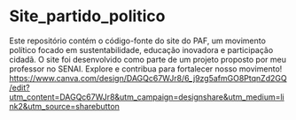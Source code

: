 # Site_partido_politico
Este repositório contém o código-fonte do site do PAF, um movimento político focado em sustentabilidade, educação inovadora e participação cidadã. O site foi desenvolvido como parte de um projeto proposto por meu professor no SENAI. Explore e contribua para fortalecer nosso movimento!
https://www.canva.com/design/DAGQc67WJr8/6_j9zg5afmGO8PtqnZd2GQ/edit?utm_content=DAGQc67WJr8&utm_campaign=designshare&utm_medium=link2&utm_source=sharebutton
